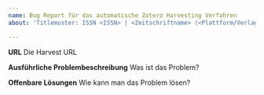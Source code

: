 ```yaml
---
name: Bug Report für das automatische Zotero Harvesting Verfahren
about: 'Titlemuster: ISSN <ISSN> | <Zeitschriftname> (<Plattform/Verlag>) | <Kurze Problembeschreibung>'

---
```


**URL**
Die Harvest URL

**Ausführliche Problembeschreibung**
Was ist das Problem?

**Offenbare Lösungen**
Wie kann man das Problem lösen?

